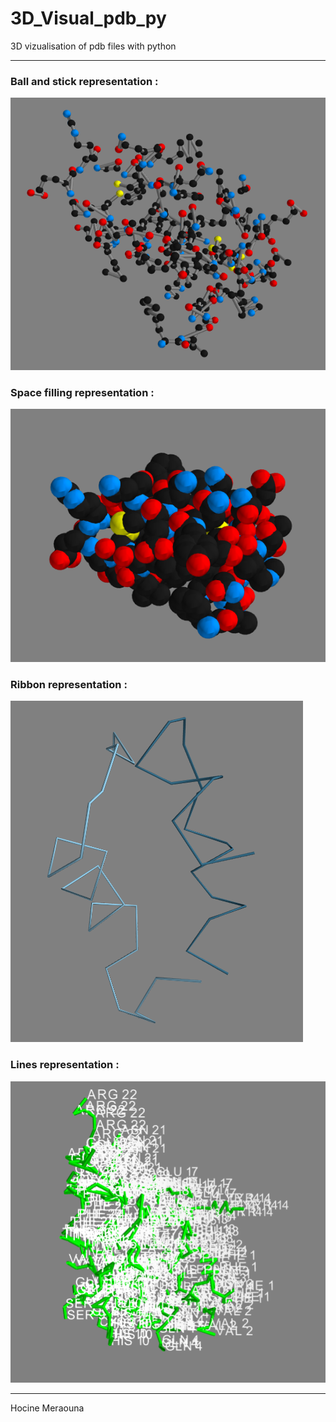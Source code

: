 # 3D_Visual_pdb_py
3D vizualisation of pdb files with python

---

### Ball and stick representation :
![Screenshot](ballsticks.png)

### Space filling representation :
![Screenshot](spacefilling.png)

### Ribbon representation :
![Screenshot](ribbon.png)

### Lines representation :
![Screenshot](linesnames.png)

---

Hocine Meraouna